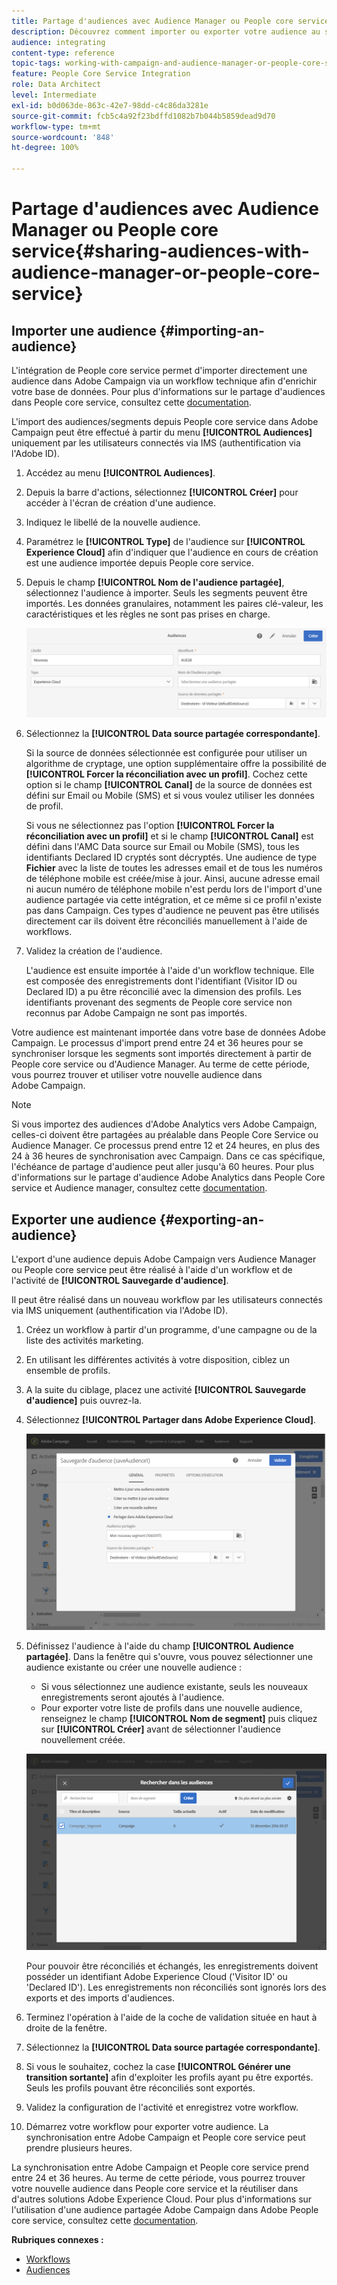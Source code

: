```yaml
---
title: Partage d'audiences avec Audience Manager ou People core service
description: Découvrez comment importer ou exporter votre audience au sein des différentes solutions d'Adobe Experience Cloud.
audience: integrating
content-type: reference
topic-tags: working-with-campaign-and-audience-manager-or-people-core-service
feature: People Core Service Integration
role: Data Architect
level: Intermediate
exl-id: b0d063de-863c-42e7-98dd-c4c86da3281e
source-git-commit: fcb5c4a92f23bdffd1082b7b044b5859dead9d70
workflow-type: tm+mt
source-wordcount: '848'
ht-degree: 100%

---
```


# Partage d&#39;audiences avec Audience Manager ou People core service{#sharing-audiences-with-audience-manager-or-people-core-service}

## Importer une audience {#importing-an-audience}

L&#39;intégration de People core service permet d&#39;importer directement une audience dans Adobe Campaign via un workflow technique afin d&#39;enrichir votre base de données. Pour plus d&#39;informations sur le partage d&#39;audiences dans People core service, consultez cette [documentation](https://experienceleague.adobe.com/docs/analytics/components/segmentation/segmentation-workflow/seg-publish.html?lang=fr).

L&#39;import des audiences/segments depuis People core service dans Adobe Campaign peut être effectué à partir du menu **[!UICONTROL Audiences]** uniquement par les utilisateurs connectés via IMS (authentification via l&#39;Adobe ID).

1. Accédez au menu **[!UICONTROL Audiences]**.
1. Depuis la barre d&#39;actions, sélectionnez **[!UICONTROL Créer]** pour accéder à l&#39;écran de création d&#39;une audience.
1. Indiquez le libellé de la nouvelle audience.
1. Paramétrez le **[!UICONTROL Type]** de l&#39;audience sur **[!UICONTROL Experience Cloud]** afin d&#39;indiquer que l&#39;audience en cours de création est une audience importée depuis People core service.
1. Depuis le champ **[!UICONTROL Nom de l&#39;audience partagée]**, sélectionnez l&#39;audience à importer. Seuls les segments peuvent être importés. Les données granulaires, notamment les paires clé-valeur, les caractéristiques et les règles ne sont pas prises en charge.

   ![](assets/aam_import_audience.png)

1. Sélectionnez la **[!UICONTROL Data source partagée correspondante]**.

   Si la source de données sélectionnée est configurée pour utiliser un algorithme de cryptage, une option supplémentaire offre la possibilité de **[!UICONTROL Forcer la réconciliation avec un profil]**. Cochez cette option si le champ **[!UICONTROL Canal]** de la source de données est défini sur Email ou Mobile (SMS) et si vous voulez utiliser les données de profil.

   Si vous ne sélectionnez pas l&#39;option **[!UICONTROL Forcer la réconciliation avec un profil]** et si le champ **[!UICONTROL Canal]** est défini dans l&#39;AMC Data source sur Email ou Mobile (SMS), tous les identifiants Declared ID cryptés sont décryptés. Une audience de type **Fichier** avec la liste de toutes les adresses email et de tous les numéros de téléphone mobile est créée/mise à jour. Ainsi, aucune adresse email ni aucun numéro de téléphone mobile n&#39;est perdu lors de l&#39;import d&#39;une audience partagée via cette intégration, et ce même si ce profil n&#39;existe pas dans Campaign. Ces types d&#39;audience ne peuvent pas être utilisés directement car ils doivent être réconciliés manuellement à l&#39;aide de workflows.

1. Validez la création de l&#39;audience.

   L&#39;audience est ensuite importée à l&#39;aide d&#39;un workflow technique. Elle est composée des enregistrements dont l&#39;identifiant (Visitor ID ou Declared ID) a pu être réconcilié avec la dimension des profils. Les identifiants provenant des segments de People core service non reconnus par Adobe Campaign ne sont pas importés.

Votre audience est maintenant importée dans votre base de données Adobe Campaign. Le processus d&#39;import prend entre 24 et 36 heures pour se synchroniser lorsque les segments sont importés directement à partir de People core service ou d&#39;Audience Manager. Au terme de cette période, vous pourrez trouver et utiliser votre nouvelle audience dans Adobe Campaign.

>[!NOTE]
>
>Si vous importez des audiences d&#39;Adobe Analytics vers Adobe Campaign, celles-ci doivent être partagées au préalable dans People Core Service ou Audience Manager. Ce processus prend entre 12 et 24 heures, en plus des 24 à 36 heures de synchronisation avec Campaign. Dans ce cas spécifique, l&#39;échéance de partage d&#39;audience peut aller jusqu&#39;à 60 heures. Pour plus d&#39;informations sur le partage d&#39;audience Adobe Analytics dans People Core service et Audience manager, consultez cette [documentation](https://experienceleague.adobe.com/docs/analytics/components/segmentation/segmentation-workflow/seg-publish.html).

## Exporter une audience {#exporting-an-audience}

L&#39;export d&#39;une audience depuis Adobe Campaign vers Audience Manager ou People core service peut être réalisé à l&#39;aide d&#39;un workflow et de l&#39;activité de **[!UICONTROL Sauvegarde d&#39;audience]**.

Il peut être réalisé dans un nouveau workflow par les utilisateurs connectés via IMS uniquement (authentification via l&#39;Adobe ID).

1. Créez un workflow à partir d&#39;un programme, d&#39;une campagne ou de la liste des activités marketing.
1. En utilisant les différentes activités à votre disposition, ciblez un ensemble de profils.
1. A la suite du ciblage, placez une activité **[!UICONTROL Sauvegarde d&#39;audience]** puis ouvrez-la.
1. Sélectionnez **[!UICONTROL Partager dans Adobe Experience Cloud]**.

   ![](assets/aam_save_audience_activity.png)

1. Définissez l&#39;audience à l&#39;aide du champ **[!UICONTROL Audience partagée]**. Dans la fenêtre qui s&#39;ouvre, vous pouvez sélectionner une audience existante ou créer une nouvelle audience :

   * Si vous sélectionnez une audience existante, seuls les nouveaux enregistrements seront ajoutés à l&#39;audience.
   * Pour exporter votre liste de profils dans une nouvelle audience, renseignez le champ **[!UICONTROL Nom de segment]** puis cliquez sur **[!UICONTROL Créer]** avant de sélectionner l&#39;audience nouvellement créée.

   ![](assets/aam_save_audience_segment_picker.png)

   Pour pouvoir être réconciliés et échangés, les enregistrements doivent posséder un identifiant Adobe Experience Cloud (&#39;Visitor ID&#39; ou &#39;Declared ID&#39;). Les enregistrements non réconciliés sont ignorés lors des exports et des imports d&#39;audiences.

1. Terminez l&#39;opération à l&#39;aide de la coche de validation située en haut à droite de la fenêtre.
1. Sélectionnez la **[!UICONTROL Data source partagée correspondante]**.
1. Si vous le souhaitez, cochez la case **[!UICONTROL Générer une transition sortante]** afin d&#39;exploiter les profils ayant pu être exportés. Seuls les profils pouvant être réconciliés sont exportés.
1. Validez la configuration de l&#39;activité et enregistrez votre workflow.
1. Démarrez votre workflow pour exporter votre audience. La synchronisation entre Adobe Campaign et People core service peut prendre plusieurs heures.

La synchronisation entre Adobe Campaign et People core service prend entre 24 et 36 heures. Au terme de cette période, vous pourrez trouver votre nouvelle audience dans People core service et la réutiliser dans d&#39;autres solutions Adobe Experience Cloud. Pour plus d&#39;informations sur l&#39;utilisation d&#39;une audience partagée Adobe Campaign dans Adobe People core service, consultez cette [documentation](https://experienceleague.adobe.com/docs/core-services/interface/audiences/t-audience-create.html?lang=fr).

**Rubriques connexes :**

* [Workflows](../../automating/using/get-started-workflows.md)
* [Audiences](../../audiences/using/about-audiences.md)
